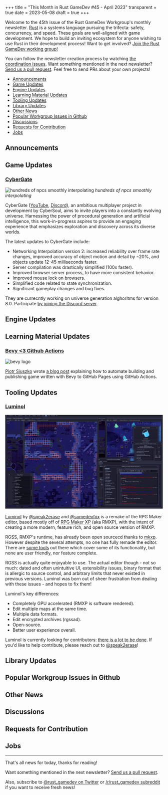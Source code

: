 +++
title = "This Month in Rust GameDev #45 - April 2023"
transparent = true
date = 2023-05-08
draft = true
+++

<!-- no toc -->

<!-- Check the post with markdownlint-->

Welcome to the 45th issue of the Rust GameDev Workgroup's
monthly newsletter.
[Rust] is a systems language pursuing the trifecta:
safety, concurrency, and speed.
These goals are well-aligned with game development.
We hope to build an inviting ecosystem for anyone wishing
to use Rust in their development process!
Want to get involved? [Join the Rust GameDev working group!][join]

You can follow the newsletter creation process
by watching [the coordination issues][coordination].
Want something mentioned in the next newsletter?
[Send us a pull request][pr].
Feel free to send PRs about your own projects!

[Rust]: https://rust-lang.org
[join]: https://github.com/rust-gamedev/wg#join-the-fun
[pr]: https://github.com/rust-gamedev/rust-gamedev.github.io
[coordination]: https://github.com/rust-gamedev/rust-gamedev.github.io/issues?q=label%3Acoordination

- [Announcements](#announcements)
- [Game Updates](#game-updates)
- [Engine Updates](#engine-updates)
- [Learning Material Updates](#learning-material-updates)
- [Tooling Updates](#tooling-updates)
- [Library Updates](#library-updates)
- [Other News](#other-news)
- [Popular Workgroup Issues in Github](#popular-workgroup-issues-in-github)
- [Discussions](#discussions)
- [Requests for Contribution](#requests-for-contribution)
- [Jobs](#jobs)

<!--
Ideal section structure is:

```
### [Title]

![image/GIF description](image link)
_image caption_

A paragraph or two with a summary and [useful links].

_Discussions:
[/r/rust](https://reddit.com/r/rust/todo),
[twitter](https://twitter.com/todo/status/123456)_

[Title]: https://first.link
[useful links]: https://other.link
```

If needed, a section can be split into subsections with a "------" delimiter.
-->

## Announcements

## Game Updates

### [CyberGate][cybergate-yt]

![hundreds of npcs smoothly interpolating](cybergate.jpg)
_hundreds of npcs smoothly interpolating_

CyberGate ([YouTube][cybergate-yt], [Discord][cybergate-dis]),
an ambitious multiplayer project in development by CyberSoul,
aims to invite players into a constantly evolving universe.
Harnessing the power of procedural generation and artificial intelligence,
this work-in-progress aspires to provide an engaging experience
that emphasizes exploration and discovery across its diverse worlds.

The latest updates to CyberGate include:

- Networking Interpolation version 2:
  increased reliability over frame rate changes,
  improved accuracy of object motion and detail by ~20%,
  and objects update 12-45 milliseconds faster.
- Server compilation was drastically simplified (100x faster).
- Improved browser server process, to have more consistent behavior.
- Improved mouse lock on browsers.
- Simplified code related to state synchronization.
- Significant gameplay changes and bug fixes.

They are currecntly working on universe generation alghoritms for version 8.0.
Participate [by joining the Discord server][cybergate-dis].

[cybergate-yt]: https://youtube.com/channel/UClrsOso3Xk2vBWqcsHC3Z4Q
[cybergate-dis]: https://discord.gg/R7DkHqw7zJ

## Engine Updates

## Learning Material Updates

### [Bevy <3 Github Actions][bevy-github-actions-blog]

![bevy logo](bevy_github_actions.png)

[Piotr Siuszko][piotr-siuszko] wrote [a blog post][bevy-github-actions-blog]
explaining how to automate building and publishing game written with Bevy
to GitHub Pages using GitHub Actions.

[piotr-siuszko]: https://mastodon.gamedev.place/@MevLyshkin
[bevy-github-actions-blog]: https://mevlyshkin.com/blog/bevy-github-actions

## Tooling Updates

### [Luminol][luminol]

![tile map editor and other tool windows like command event editor](luminol.png)

[Luminol][luminol] by [@speak2erase] and [@somedevfox] is a remake
of the RPG Maker editor, based mostly off of [RPG Maker XP][RMXP]
(aka RMXP),
with the intent of creating a more modern, feature rich,
and open source version of RMXP.

RGSS, RMXP's runtime, has already been open sourcecd thanks to [mkxp].
However despite the several attempts, no one has fully remade the editor.
There are [some tools][r48] out there which
cover some of its functionality, but none are user friendly, nor feature complete.

RGSS is actually quite enjoyable to use.
The actual editor though - not so much:
dated and often unintuitive UI, extensibility issues,
binary format that is allergic to source control,
and arbitrary limits that never existed in previous versions.
Luminol was born out of sheer frustration from dealing with these issues -
and hopes to fix them!

Luminol's key differences:

- Completely GPU accelerated (RMXP is software rendered).
- Edit multiple maps at the same time.
- Multiple data formats.
- Edit encrypted archives (rgssad).
- Open-source.
- Better user experience overall.

Luminol is currently looking for contributors: [there is a lot to be done][luminol-issues].
If you'd like to help contribute, please reach out to [@speak2erase]!

[luminol]: https://github.com/Astrabit-ST/Luminol
[luminol-issues]: https://github.com/Astrabit-ST/Luminol/issues
[@speak2erase]: https://github.com/Speak2Erase
[@somedevfox]: https://github.com/somedevfox
[RMXP]: https://store.steampowered.com/app/235900/RPG_Maker_XP
[mkxp]: https://github.com/Ancurio/mkxp
[r48]: https://github.com/20kdc/gabien-app-r48

## Library Updates

## Popular Workgroup Issues in Github

<!-- Up to 10 links to interesting issues -->

## Other News

<!-- One-liners for plan items that haven't got their own sections. -->

## Discussions

<!-- Links to handpicked reddit/twitter/urlo/etc threads that provide
useful information -->

## Requests for Contribution

<!-- Links to "good first issue"-labels or direct links to specific tasks -->

## Jobs

<!-- An optional section for new jobs related to Rust gamedev -->

------

That's all news for today, thanks for reading!

Want something mentioned in the next newsletter?
[Send us a pull request][pr].

Also, subscribe to [@rust_gamedev on Twitter][@rust_gamedev]
or [/r/rust_gamedev subreddit][/r/rust_gamedev] if you want to receive fresh news!

<!--
TODO: Add real links and un-comment once this post is published
**Discuss this post on**:
[/r/rust_gamedev](TODO),
[Mastodon](TODO),
[Twitter](TODO),
[Discord](https://discord.gg/yNtPTb2).
-->

[/r/rust_gamedev]: https://reddit.com/r/rust_gamedev
[@rust_gamedev]: https://twitter.com/rust_gamedev
